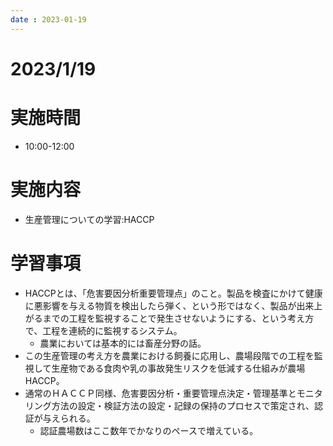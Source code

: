 ```yaml
---
date : 2023-01-19
---
```


# 2023/1/19

# 実施時間
- 10:00-12:00

# 実施内容
- 生産管理についての学習:HACCP

# 学習事項
- HACCPとは、「危害要因分析重要管理点」のこと。製品を検査にかけて健康に悪影響を与える物質を検出したら弾く、という形ではなく、製品が出来上がるまでの工程を監視することで発生させないようにする、という考え方で、工程を連続的に監視するシステム。
  - 農業においては基本的には畜産分野の話。
- この生産管理の考え方を農業における飼養に応用し、農場段階での工程を監視して生産物である食肉や乳の事故発生リスクを低減する仕組みが農場HACCP。
- 通常のＨＡＣＣＰ同様、危害要因分析・重要管理点決定・管理基準とモニタリング方法の設定・検証方法の設定・記録の保持のプロセスで策定され、認証が与えられる。
  - 認証農場数はここ数年でかなりのペースで増えている。